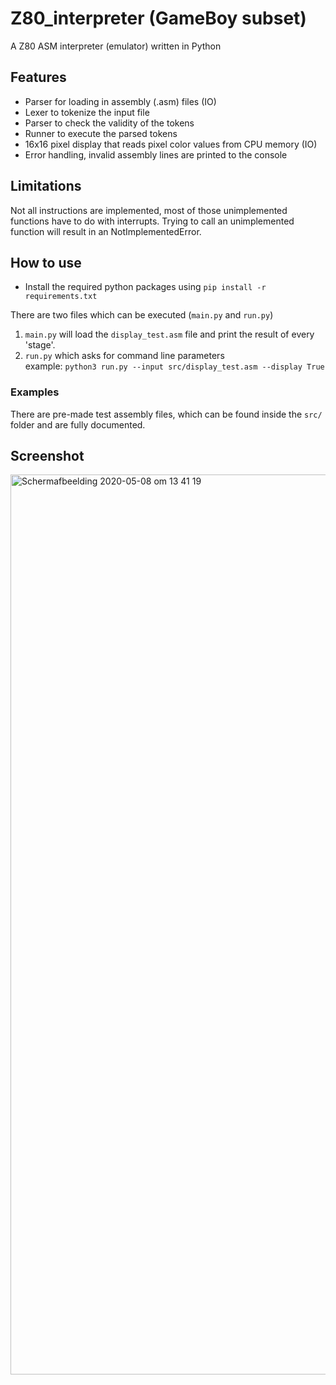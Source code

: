 # Z80_interpreter (GameBoy subset)
A Z80 ASM interpreter (emulator) written in Python

## Features

- Parser for loading in assembly (.asm) files (IO)
- Lexer to tokenize the input file
- Parser to check the validity of the tokens
- Runner to execute the parsed tokens
- 16x16 pixel display that reads pixel color values from CPU memory (IO)
- Error handling, invalid assembly lines are printed to the console

## Limitations

Not all instructions are implemented, most of those unimplemented functions have to do with interrupts. Trying to call an unimplemented function will result in an NotImplementedError.

## How to use
- Install the required python packages using `pip install -r requirements.txt`

There are two files which can be executed (`main.py` and `run.py`)
1. `main.py` will load the `display_test.asm` file and print the result of every 'stage'.
2. `run.py` which asks for command line parameters <br>example: `python3 run.py --input src/display_test.asm --display True`



### Examples

There are pre-made test assembly files, which can be found inside the `src/` folder and are fully documented.


## Screenshot
<img width="1440" alt="Schermafbeelding 2020-05-08 om 13 41 19" src="https://user-images.githubusercontent.com/31623036/81402483-ca333500-9131-11ea-9920-e4fc0aebaa34.png">
